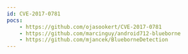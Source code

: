 ```yaml
---
id: CVE-2017-0781
pocs:
    - https://github.com/ojasookert/CVE-2017-0781
    - https://github.com/marcinguy/android712-blueborne
    - https://github.com/mjancek/BlueborneDetection
---
```

